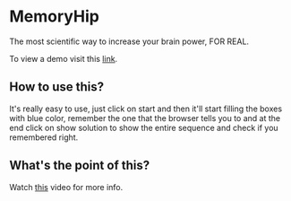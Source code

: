 # MemoryHip

The most scientific way to increase your brain power, FOR REAL.

To view a demo visit this [link](http://memoryhip.ml/).

## How to use this?

It's really easy to use, just click on start and then it'll start filling the boxes with blue color, remember the one that the browser tells you to and at the end click on show solution to show the entire sequence and check if you remembered right.

## What's the point of this?

Watch [this](https://www.youtube.com/watch?v=vZZPMcs482M) video for more info.

